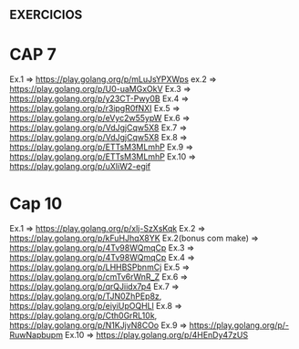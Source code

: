 ## EXERCICIOS

# CAP 7

Ex.1 => https://play.golang.org/p/mLuJsYPXWps
ex.2 => https://play.golang.org/p/U0-uaMGxOkV
Ex.3 => https://play.golang.org/p/y23CT-Pwy0B
Ex.4 => https://play.golang.org/p/r3ipgR0fNXI
Ex.5 => https://play.golang.org/p/eVyc2w55ypW
Ex.6 => https://play.golang.org/p/VdJgjCqw5X8
Ex.7 => https://play.golang.org/p/VdJgjCqw5X8
Ex.8 => https://play.golang.org/p/ETTsM3MLmhP
Ex.9 => https://play.golang.org/p/ETTsM3MLmhP
Ex.10 => https://play.golang.org/p/uXIiW2-egif


# Cap 10

Ex.1  => https://play.golang.org/p/xlj-SzXsKqk
Ex.2  => https://play.golang.org/p/kFuHJhqX8YK 
Ex.2(bonus com make) => https://play.golang.org/p/4Tv98WQmqCp
Ex.3  => https://play.golang.org/p/4Tv98WQmqCp
Ex.4  => https://play.golang.org/p/LHHBSPbnmCj
Ex.5  => https://play.golang.org/p/cmTv6rWnR_Z
Ex.6  => https://play.golang.org/p/qrQJiidx7p4
Ex.7  => https://play.golang.org/p/TJN0ZhPEp8z, https://play.golang.org/p/eiyiUpOQHLl
Ex.8  => https://play.golang.org/p/Cth0GrRL10k, https://play.golang.org/p/N1KJjvN8COo
Ex.9  => https://play.golang.org/p/-RuwNapbupm
Ex.10 => https://play.golang.org/p/4HEnDy47zUS
